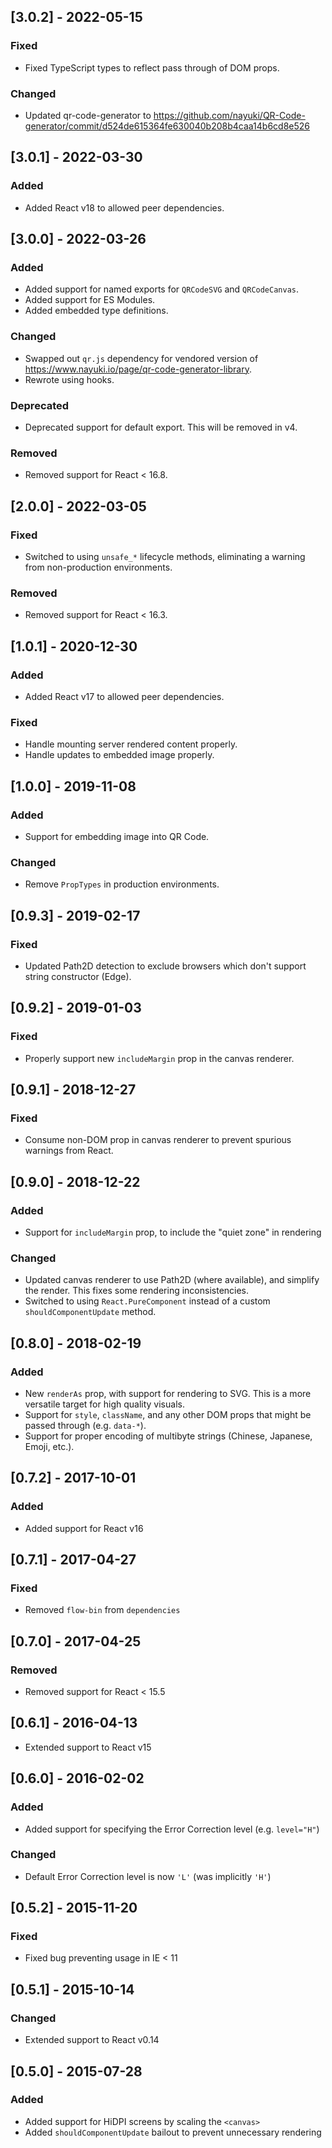 ## [3.0.2] - 2022-05-15

### Fixed
- Fixed TypeScript types to reflect pass through of DOM props.

### Changed
- Updated qr-code-generator to <https://github.com/nayuki/QR-Code-generator/commit/d524de615364fe630040b208b4caa14b6cd8e526>


## [3.0.1] - 2022-03-30

### Added
- Added React v18 to allowed peer dependencies.


## [3.0.0] - 2022-03-26

### Added
- Added support for named exports for `QRCodeSVG` and `QRCodeCanvas`.
- Added support for ES Modules.
- Added embedded type definitions.

### Changed
- Swapped out `qr.js` dependency for vendored version of <https://www.nayuki.io/page/qr-code-generator-library>.
- Rewrote using hooks.

### Deprecated
- Deprecated support for default export. This will be removed in v4.

### Removed
- Removed support for React < 16.8.


## [2.0.0] - 2022-03-05

### Fixed
- Switched to using `unsafe_*` lifecycle methods, eliminating a warning from non-production environments.

### Removed
- Removed support for React < 16.3.


## [1.0.1] - 2020-12-30

### Added
- Added React v17 to allowed peer dependencies.

### Fixed
- Handle mounting server rendered content properly.
- Handle updates to embedded image properly.


## [1.0.0] - 2019-11-08

### Added
- Support for embedding image into QR Code.

### Changed
- Remove `PropTypes` in production environments.


## [0.9.3] - 2019-02-17

### Fixed
- Updated Path2D detection to exclude browsers which don't support string constructor (Edge).


## [0.9.2] - 2019-01-03

### Fixed
- Properly support new `includeMargin` prop in the canvas renderer.


## [0.9.1] - 2018-12-27

### Fixed
- Consume non-DOM prop in canvas renderer to prevent spurious warnings from React.


## [0.9.0] - 2018-12-22

### Added
- Support for `includeMargin` prop, to include the "quiet zone" in rendering

### Changed
- Updated canvas renderer to use Path2D (where available), and simplify the render. This fixes some rendering inconsistencies.
- Switched to using `React.PureComponent` instead of a custom `shouldComponentUpdate` method.


## [0.8.0] - 2018-02-19

### Added

- New `renderAs` prop, with support for rendering to SVG. This is a more versatile target for high quality visuals.
- Support for `style`, `className`, and any other DOM props that might be passed through (e.g. `data-*`).
- Support for proper encoding of multibyte strings (Chinese, Japanese, Emoji, etc.).


## [0.7.2] - 2017-10-01

### Added
- Added support for React v16


## [0.7.1] - 2017-04-27

### Fixed
- Removed `flow-bin` from `dependencies`


## [0.7.0] - 2017-04-25

### Removed
- Removed support for React < 15.5


## [0.6.1] - 2016-04-13

- Extended support to React v15


## [0.6.0] - 2016-02-02

### Added
- Added support for specifying the Error Correction level (e.g. `level="H"`)

### Changed
- Default Error Correction level is now `'L'` (was implicitly `'H'`)


## [0.5.2] - 2015-11-20

### Fixed
- Fixed bug preventing usage in IE < 11


## [0.5.1] - 2015-10-14

### Changed
- Extended support to React v0.14


## [0.5.0] - 2015-07-28

### Added
- Added support for HiDPI screens by scaling the `<canvas>`
- Added `shouldComponentUpdate` bailout to prevent unnecessary rendering
